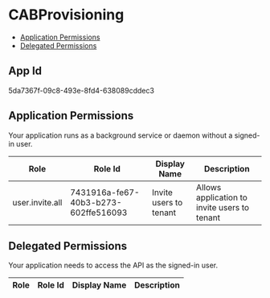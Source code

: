 # CABProvisioning
- [Application Permissions](#application-permissions)
- [Delegated Permissions](#delegated-permissions)

## App Id
5da7367f-09c8-493e-8fd4-638089cddec3

## Application Permissions
Your application runs as a background service or daemon without a signed-in user.

| Role | Role Id | Display Name | Description |
|---|---|---|---|
| user.invite.all | 7431916a-fe67-40b3-b273-602ffe516093 | Invite users to tenant | Allows application to invite users to tenant |

## Delegated Permissions
Your application needs to access the API as the signed-in user. 

| Role | Role Id | Display Name | Description |
|---|---|---|---|

